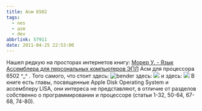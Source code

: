 ```yaml
---
title: Асм 6502
tags:
  - nes
  - asm
  - dev
abbrlink: 57911
date: 2011-04-25 22:53:00
---
```


Нашел редкую на просторах интернетов книгу: [Морер У. - Язык Ассемблера для персональных компьютеров ЭПЛ](http://dl.dropbox.com/u/852723/Books/%D0%9C%D0%BE%D1%80%D0%B5%D1%80%20%D0%A3.%20-%20%D0%AF%D0%B7%D1%8B%D0%BA%20%D0%90%D1%81%D1%81%D0%B5%D0%BC%D0%B1%D0%BB%D0%B5%D1%80%D0%B0%20%D0%B4%D0%BB%D1%8F%20%D0%BF%D0%B5%D1%80%D1%81%D0%BE%D0%BD%D0%B0%D0%BB%D1%8C%D0%BD%D1%8B%D1%85%20%D0%BA%D0%BE%D0%BC%D0%BF%D1%8C%D1%8E%D1%82%D0%B5%D1%80%D0%BE%D0%B2%20%D0%AD%D0%9F%D0%9B%20%281987%2C%20%D0%9C%D0%BE%D1%81%D0%BA%D0%B2%D0%B0%29.djvu) Асм для процессора 6502 ^\_^ . Того самого, что стоит здесь: ![bender](http://pics.livejournal.com/spiiin/pic/00018x2z) здесь: [![](http://pics.livejournal.com/spiiin/pic/00019tf6)](http://pics.livejournal.com/spiiin/pic/00019tf6/) и здесь: [![](http://pics.livejournal.com/spiiin/pic/0001aeqr)](http://pics.livejournal.com/spiiin/pic/0001aeqr/) В книге есть главы, посвященные Apple Disk Operating System и ассемблеру LISA, они интереса не представляют, в отличие от разделов собственно о программировании и процессоре (статьи 1-32, 50-64, 67-68, 74-80).